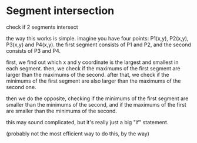# Segment intersection
check if 2 segments intersect

the way this works is simple.
imagine you have four points: P1(x,y), P2(x,y), P3(x,y) and P4(x,y). the first segment consists of P1 and P2, and the second consists of P3 and P4.

first, we find out which x and y coordinate is the largest and smallest in each segment. then, we check if the maximums of the first segment are larger than the maximums of the second. after that, we check if the minimums of the first segment are also larger than the maximums of the second one.

then we do the opposite, checking if the minimums of the first segment are smaller than the minimums of the second, and if the maximums of the first are smaller than the minimums of the second.

this may sound complicated, but it's really just a big "if" statement.

(probably not the most efficient way to do this, by the way)
